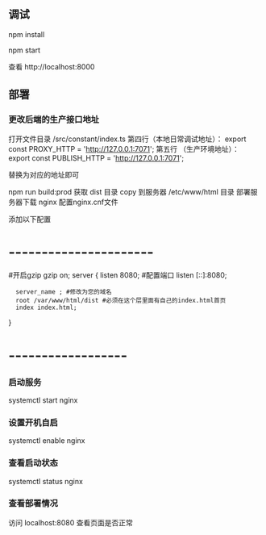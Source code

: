 ## 调试

npm install

npm start

查看 http://localhost:8000

## 部署

### 更改后端的生产接口地址

打开文件目录 /src/constant/index.ts
第四行（本地日常调试地址）： export const PROXY_HTTP = 'http://127.0.0.1:7071';
第五行 （生产环境地址）： export const PUBLISH_HTTP = 'http://127.0.0.1:7071';

替换为对应的地址即可

npm run build:prod
获取 dist 目录 copy 到服务器 /etc/www/html 目录
部署服务器下载 nginx
配置nginx.cnf文件

添加以下配置

# ----------------------

#开启gzip
gzip on;
server {
listen 8080; #配置端口
listen [::]:8080;

      server_name ; #修改为您的域名
      root /var/www/html/dist #必须在这个层里面有自己的index.html首页
      index index.html;

}

# ------------------

### 启动服务

systemctl start nginx

### 设置开机自启

systemctl enable nginx

### 查看启动状态

systemctl status nginx

### 查看部署情况

访问 localhost:8080 查看页面是否正常
